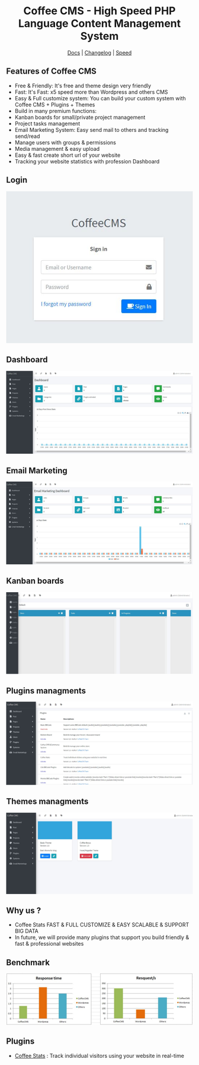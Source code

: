 <div align="center">

<h1>Coffee CMS - High Speed PHP Language Content Management System</h1>

[Docs](https://github.com/coffeecms/cms/blob/main/doc/docs.md) |
[Changelog](https://github.com/coffeecms/cms/blob/main/CHANGELOG.md) |
[Speed](https://github.com/coffeecms/cms/blob/main/speed.md)
</div>

## Features of Coffee CMS
- Free & Friendly: It's free and theme design very friendly
- Fast: It's Fast: x5 speed more than Wordpress and others CMS 
- Easy & Full customize system: You can build your custom system with Coffee CMS + Plugins + Themes
- Build in many premium functions: 
- Kanban boards for small/private project management
- Project tasks management
- Email Marketing System: Easy send mail to others and tracking send/read
- Manage users with groups & permissions
- Media management & easy upload
- Easy & fast create short url of your website
- Tracking your website statistics with profession Dashboard

## Login
<img src="https://raw.githubusercontent.com/coffeecms/cms/main/login.JPG">

## Dashboard
<img src="https://raw.githubusercontent.com/coffeecms/cms/main/dashboard.JPG">

## Email Marketing
<img src="https://raw.githubusercontent.com/coffeecms/cms/main/email_marketing.JPG">

## Kanban boards
<img src="https://raw.githubusercontent.com/coffeecms/cms/main/kanban.JPG">

## Plugins managments
<img src="https://raw.githubusercontent.com/coffeecms/cms/main/plugins.JPG">

## Themes managments
<img src="https://raw.githubusercontent.com/coffeecms/cms/main/themes.JPG">

## Why us ?
- Coffee Stats FAST & FULL CUSTOMIZE & EASY SCALABLE & SUPPORT BIG DATA
- In future, we will provide many plugins that support you build friendly & fast & professional websites

## Benchmark
<img src="https://raw.githubusercontent.com/coffeecms/cms/main/benchmark.JPG">

## Plugins
- [Coffee Stats](https://github.com/coffeecms/coffeestats) : Track individual visitors using your website in real-time
